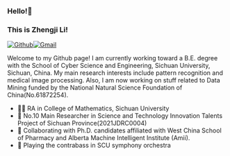 ### Hello!👋 
### This is Zhengji Li!

[![Github](https://img.shields.io/badge/-Github-000?style=flat&logo=Github&logoColor=white)](https://github.com/MarcusLee13)[![Gmail](https://img.shields.io/badge/-Gmail-c14438?style=flat&logo=Gmail&logoColor=white)](mailto:alanleezhg@gmail.com)

Welcome to my Github page! I am currently working toward a B.E. degree with the School of Cyber Science and Engineering, Sichuan University, Sichuan, China. My main research interests include pattern recognition and medical image processing. Also, I am now working on stuff related to Data Mining funded by the National Natural Science Foundation of China(No.61872254).

- 👨‍💻 RA in College of Mathematics, Sichuan University
- 🥼 No.10 Main Researcher in Science and Technology Innovation Talents Project of Sichuan Province(2021JDRC0004)
- 🤝 Collaborating with Ph.D. candidates affiliated with West China School of Pharmacy and Alberta Machine Intelligent Institute (Amii).
- 🎼 Playing the contrabass in SCU symphony orchestra

